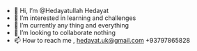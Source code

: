 - 👋 Hi, I’m @Hedayatullah Hedayat
- 👀 I’m interested in learning and challenges
- 🌱 I’m currently any thing and everything 
- 💞️ I’m looking to collaborate nothing
- 📫 How to reach me ,
hedayat.uk@gmail.com
+93797865828

<!---
Hedoo/Hedoo is a ✨ special ✨ repository because its `README.md` (this file) appears on your GitHub profile.
You can click the Preview link to take a look at your changes.
--->

